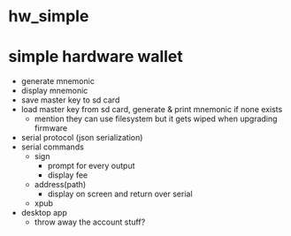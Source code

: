 # hw_simple

# simple hardware wallet

- generate mnemonic
- display mnemonic
- save master key to sd card
- load master key from sd card, generate & print mnemonic if none exists
    - mention they can use filesystem but it gets wiped when upgrading firmware
- serial protocol (json serialization)
- serial commands
    - sign
        - prompt for every output
        - display fee
    - address(path)
        - display on screen and return over serial
    - xpub
- desktop app
    - throw away the account stuff?




